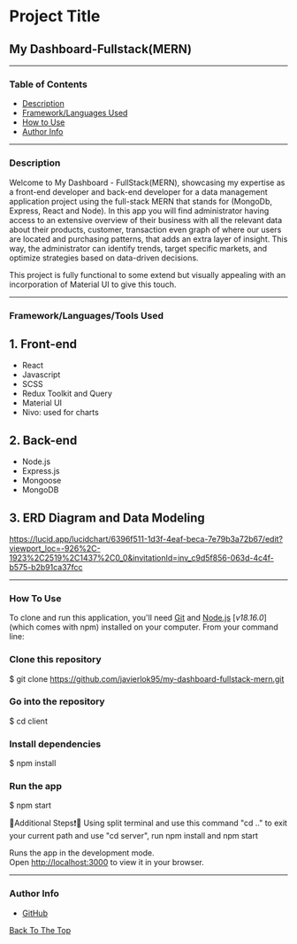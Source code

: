 # **Project Title**
## My Dashboard-Fullstack(MERN)
---
### **Table of Contents**
- [Description](#description)
- [Framework/Languages Used](#frameworklanguages-used)
- [How to Use](#how-to-use)
- [Author Info](#author-info)

---
### **Description**
Welcome to My Dashboard - FullStack(MERN), showcasing my expertise as a front-end developer and back-end developer for a data management application project using the full-stack MERN that stands for (MongoDb, Express, React and Node). In this app you will find administrator having access to an extensive overview of their business with all the relevant data about their products, customer, transaction even graph of where our users are located and purchasing patterns, that adds an extra layer of insight. This way, the administrator can identify trends, target specific markets, and optimize strategies based on data-driven decisions.

This project is fully functional to some extend but visually appealing with an incorporation of Material UI to give this touch.

---

### **Framework/Languages/Tools Used**
## 1. Front-end
- React
- Javascript
- SCSS
- Redux Toolkit and Query
- Material UI
- Nivo: used for charts

## 2. Back-end
- Node.js
- Express.js
- Mongoose
- MongoDB

## 3. ERD Diagram and Data Modeling

https://lucid.app/lucidchart/6396f511-1d3f-4eaf-beca-7e79b3a72b67/edit?viewport_loc=-926%2C-1923%2C2519%2C1437%2C0_0&invitationId=inv_c9d5f856-063d-4c4f-b575-b2b91ca37fcc

---

### **How To Use**
To clone and run this application, you'll need [Git](https://git-scm.com/) and [Node.js](https://nodejs.org/en/download) [*v18.16.0*] (which comes with npm) installed on your computer. From your command line:

### **Clone this repository**
$ git clone https://github.com/javierlok95/my-dashboard-fullstack-mern.git

### **Go into the repository**
$ cd client

### **Install dependencies**
$ npm install

### **Run the app**
$ npm start

🔴Additional Steps❗🔴 Using split terminal and use this command "cd .." to exit your current path and use "cd server", run npm install and npm start


Runs the app in the development mode.\
Open [http://localhost:3000](http://localhost:3000) to view it in your browser.

---
### Author Info
- [GitHub](https://github.com/javierlok95)

[Back To The Top](#project-title)